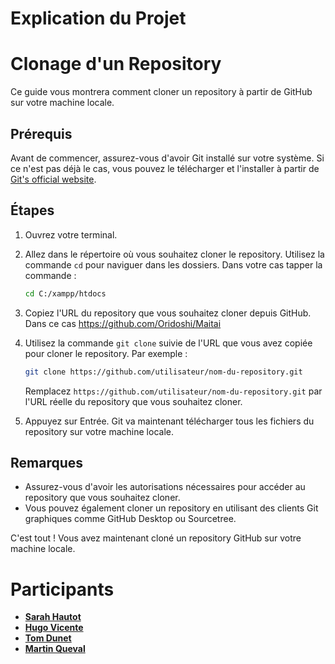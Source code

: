 # Explication du Projet

# Clonage d'un Repository

Ce guide vous montrera comment cloner un repository à partir de GitHub sur votre machine locale.

## Prérequis

Avant de commencer, assurez-vous d'avoir Git installé sur votre système. Si ce n'est pas déjà le cas, vous pouvez le télécharger et l'installer à partir de [Git's official website](https://git-scm.com/).

## Étapes

1. Ouvrez votre terminal.

2. Allez dans le répertoire où vous souhaitez cloner le repository. Utilisez la commande `cd` pour naviguer dans les dossiers. Dans votre cas tapper la commande :

    ```bash
    cd C:/xampp/htdocs
    ```

3. Copiez l'URL du repository que vous souhaitez cloner depuis GitHub. Dans ce cas https://github.com/Oridoshi/Maitai

4. Utilisez la commande `git clone` suivie de l'URL que vous avez copiée pour cloner le repository. Par exemple :

    ```bash
    git clone https://github.com/utilisateur/nom-du-repository.git
    ```

    Remplacez `https://github.com/utilisateur/nom-du-repository.git` par l'URL réelle du repository que vous souhaitez cloner.

5. Appuyez sur Entrée. Git va maintenant télécharger tous les fichiers du repository sur votre machine locale.

## Remarques

- Assurez-vous d'avoir les autorisations nécessaires pour accéder au repository que vous souhaitez cloner.
- Vous pouvez également cloner un repository en utilisant des clients Git graphiques comme GitHub Desktop ou Sourcetree.

C'est tout ! Vous avez maintenant cloné un repository GitHub sur votre machine locale.

# Participants
- [**Sarah Hautot** ](https://github.com/SarahHAUTOT)
- [**Hugo Vicente** ](https://github.com/VicenteHugo)
- [**Tom Dunet**    ](https://github.com/Oridoshi)
- [**Martin Queval**]()
